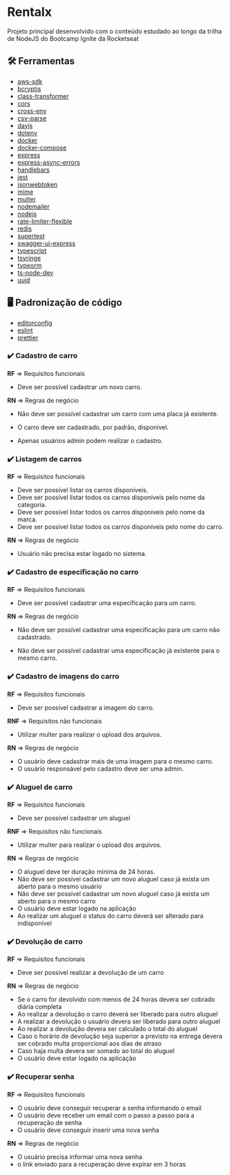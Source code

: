 # Rentalx

Projeto principal desenvolvido com o conteúdo estudado ao longo da trilha de NodeJS do Bootcamp Ignite da Rocketseat

## :hammer_and_wrench: Ferramentas

- [aws-sdk](https://www.npmjs.com/package/aws-sdk)
- [bcryptjs](https://www.npmjs.com/package/bcryptjs)
- [class-transformer](https://www.npmjs.com/package/class-transformer)
- [cors](https://www.npmjs.com/package/cors)
- [cross-env](https://www.npmjs.com/package/cross-env)
- [csv-parse](https://www.npmjs.com/package/csv-parse)
- [dayjs](https://www.npmjs.com/package/dayjs)
- [dotenv](https://www.npmjs.com/package/dotenv)
- [docker](https://docs.docker.com/)
- [docker-compose](https://docs.docker.com/compose/)
- [express](https://expressjs.com/pt-br/)
- [express-async-errors](https://www.npmjs.com/package/express-async-errors)
- [handlebars](https://www.npmjs.com/package/handlebars)
- [jest](https://jestjs.io/pt-BR/)
- [jsonwebtoken](https://www.npmjs.com/package/jsonwebtoken)
- [mime](https://www.npmjs.com/package/mime)
- [multer](https://www.npmjs.com/package/multer)
- [nodemailer](https://www.npmjs.com/package/nodemailer)
- [nodejs](https://nodejs.org/en/docs/)
- [rate-limiter-flexible](https://www.npmjs.com/package/rate-limiter-flexible)
- [redis](https://www.npmjs.com/package/redis)
- [supertest](https://www.npmjs.com/package/supertest)
- [swagger-ui-express](https://www.npmjs.com/package/swagger-ui-express)
- [typescript](https://www.typescriptlang.org/)
- [tsyringe](https://www.npmjs.com/package/tsyringe)
- [typeorm](https://www.npmjs.com/package/typeorm)
- [ts-node-dev](https://www.npmjs.com/package/ts-node-dev)
- [uuid](https://www.npmjs.com/package/uuid)

## :desktop_computer: Padronização de código

- [editorconfig](https://EditorConfig.org)
- [eslint](https://eslint.org/)
- [prettier](https://prettier.io/)

### :heavy_check_mark: Cadastro de carro

**RF** => Requisitos funcionais

- Deve ser possível cadastrar um novo carro.

**RN** => Regras de negócio

- Não deve ser possível cadastrar um carro com uma placa já existente.

- O carro deve ser cadastrado, por padrão, disponível.

- Apenas usuários admin podem realizar o cadastro.

### :heavy_check_mark: Listagem de carros

**RF** => Requisitos funcionais

- Deve ser possível listar os carros disponíveis.
- Deve ser possível listar todos os carros disponíveis pelo nome da categoria.
- Deve ser possível listar todos os carros disponíveis pelo nome da marca.
- Deve ser possível listar todos os carros disponíveis pelo nome do carro.

**RN** => Regras de negócio

- Usuário não precisa estar logado no sistema.

### :heavy_check_mark: Cadastro de especificação no carro

**RF** => Requisitos funcionais

- Deve ser possível cadastrar uma especificação para um carro.

**RN** => Regras de negócio

- Não deve ser possível cadastrar uma especificação para um carro não cadastrado.

- Não deve ser possível cadastrar uma especificação já existente para o mesmo carro.

### :heavy_check_mark: Cadastro de imagens do carro

**RF** => Requisitos funcionais

- Deve ser possível cadastrar a imagem do carro.

**RNF** => Requisitos não funcionais

- Utilizar multer para realizar o upload dos arquivos.

**RN** => Regras de negócio

- O usuário deve cadastrar mais de uma imagem para o mesmo carro.
- O usuário responsável pelo cadastro deve ser uma admin.

### :heavy_check_mark: Aluguel de carro

**RF** => Requisitos funcionais

- Deve ser possível cadastrar um aluguel

**RNF** => Requisitos não funcionais

- Utilizar multer para realizar o upload dos arquivos.

**RN** => Regras de negócio

- O aluguel deve ter duração mínima de 24 horas.
- Não deve ser possível cadastrar um novo aluguel caso já exista um aberto para o mesmo usuário
- Não deve ser possível cadastrar um novo aluguel caso já exista um aberto para o mesmo carro
- O usuário deve estar logado na aplicação
- Ao realizar um aluguel o status do carro deverá ser alterado para indisponível

### :heavy_check_mark: Devolução de carro

**RF** => Requisitos funcionais

- Deve ser possível realizar a devolução de um carro

**RN** => Regras de negócio

- Se o carro for devolvido com menos de 24 horas devera ser cobrado diária completa
- Ao realizar a devolução o carro deverá ser liberado para outro aluguel
- A realizar a devolução o usuário devera ser liberado para outro aluguel
- Ao realizar a devolução devera ser calculado o total do aluguel
- Caso o horário de devolução seja superior a previsto na entrega devera ser cobrado multa proporcional aos dias de atraso
- Caso haja multa devera ser somado ao total do aluguel
- O usuário deve estar logado na aplicação

### :heavy_check_mark: Recuperar senha

**RF** => Requisitos funcionais

- O usuário deve conseguir recuperar a senha informando o email
- O usuário deve receber um email com o passo a passo para a recuperação de senha
- O usuário deve conseguir inserir uma nova senha

**RN** => Regras de negócio

- O usuário precisa informar uma nova senha
- o link enviado para a recuperação deve expirar em 3 horas
